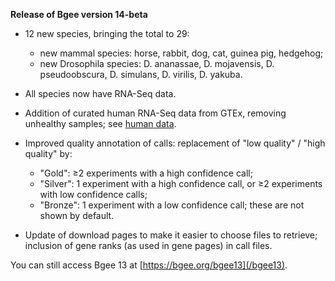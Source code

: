 **Release of Bgee version 14-beta**

* 12 new species, bringing the total to 29:
    * new mammal species: horse, rabbit, dog, cat, guinea pig, hedgehog;
    * new Drosophila species: D. ananassae, D. mojavensis, D.
      pseudoobscura, D. simulans, D. virilis, D. yakuba.
* All species now have RNA-Seq data.
* Addition of curated human RNA-Seq data from GTEx, removing
  unhealthy samples; see [human data](/bgee14_0/?page=download&action=expr_calls#id1).
* Improved quality annotation of calls: replacement of &quot;low
  quality&quot; / &quot;high quality&quot; by:
    * &quot;Gold&quot;: ≥2 experiments with a high confidence call;
    * &quot;Silver&quot;: 1 experiment with a high confidence call,
      or ≥2 experiments with low confidence calls;
    * &quot;Bronze&quot;: 1 experiment with a low confidence call;
    these are not shown by default.

* Update of download pages to make it easier to choose files to
  retrieve; inclusion of gene ranks (as used in gene pages) in call
  files.

You can still access Bgee 13 at [https://bgee.org/bgee13](/bgee13).
